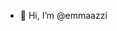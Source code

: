 - 👋 Hi, I’m @emmaazzi

<!---
emmaazzi/emmaazzi is a ✨ special ✨ repository because its `README.md` (this file) appears on your GitHub profile.
You can click the Preview link to take a look at your changes.
--->
